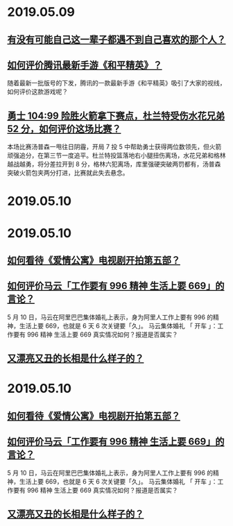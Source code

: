 # 2019.05.09
## [有没有可能自己这一辈子都遇不到自己喜欢的那个人？](https://www.zhihu.com/question/318144086)

## [如何评价腾讯最新手游《和平精英》？](https://www.zhihu.com/question/321337007)
随着最新一批版号的下发，腾讯的一款最新手游《和平精英》吸引了大家的视线，如何评价这款游戏呢？
## [勇士 104:99 险胜火箭拿下赛点，杜兰特受伤水花兄弟 52 分，如何评价这场比赛？](https://www.zhihu.com/question/323597879)
本场比赛汤普森一甩往日阴霾，开局 7 投 5 中帮助勇士获得两位数领先，但火箭顽强追分，在第三节一度追平。杜兰特投篮落地右小腿扭伤离场，水花兄弟和格林越战越勇，将分差拉开到 8 分，格林六犯离场，库里强硬突破两罚都有，汤普森突破火箭包夹两分打进，比赛就此失去悬念。

# 2019.05.10
# 2019.05.10
## [如何看待《爱情公寓》电视剧开拍第五部？](https://www.zhihu.com/question/299027051)

## [如何评价马云「工作要有 996 精神 生活上要 669」的言论？](https://www.zhihu.com/question/323764429)
5 月 10 日，马云在阿里巴巴集体婚礼上表示，身为阿里人工作上要有 996 的精神，生活上要 669，也就是 6 天 6 次关键要「久」。 马云集体婚礼 「 开车 」：工作要有 996 精神 生活上要 669 真实情况如何？报道是否属实？
## [又漂亮又丑的长相是什么样子的？](https://www.zhihu.com/question/323389488)

# 2019.05.10
## [如何看待《爱情公寓》电视剧开拍第五部？](https://www.zhihu.com/question/299027051)

## [如何评价马云「工作要有 996 精神 生活上要 669」的言论？](https://www.zhihu.com/question/323764429)
5 月 10 日，马云在阿里巴巴集体婚礼上表示，身为阿里人工作上要有 996 的精神，生活上要 669，也就是 6 天 6 次关键要「久」。 马云集体婚礼 「 开车 」：工作要有 996 精神 生活上要 669 真实情况如何？报道是否属实？
## [又漂亮又丑的长相是什么样子的？](https://www.zhihu.com/question/323389488)

